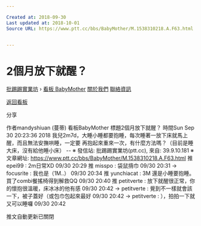 ```yaml
---

Created at: 2018-09-30
Last updated at: 2018-10-01
Source URL: https://www.ptt.cc/bbs/BabyMother/M.1538310218.A.F63.html


---
```


# 2個月放下就醒？


[批踢踢實業坊](https://www.ptt.cc/bbs/) › [看板 BabyMother](https://www.ptt.cc/bbs/BabyMother/index.html) [關於我們](https://www.ptt.cc/about.html) [聯絡資訊](https://www.ptt.cc/contact.html)

[返回看板](https://www.ptt.cc/bbs/BabyMother/index.html)

分享

作者mandyshiuan (蔓蒂)
看板BabyMother
標題2個月放下就醒？
時間Sun Sep 30 20:23:36 2018
我兒2m7d，大睡小睡都要抱睡，每次睡著一放下床就馬上醒，而且無法安撫哄睡，一定要 再抱起來重來一次，有什麼方法嗎？（目前是睡大床，沒有給他睡小床） -- ※ 發信站: 批踢踢實業坊(ptt.cc), 來自: 39.9.10.181 ※ 文章網址: <https://www.ptt.cc/bbs/BabyMother/M.1538310218.A.F63.html>
推 epei99 : 2m日常XD 09/30 20:29
推 misspo : 袋鼠揹巾 09/30 20:31
→ focusrite : 我也是（1M..） 09/30 20:34
推 yunchiacat : 3M 還是小睡要抱睡。買了combi餐搖椅得到解救QQ 09/30 20:40
推 petitverte : 放下就醒很正常，你的懷抱很溫暖，床冰冰的他有感 09/30 20:42
→ petitverte : 覺到不一樣就會該一下，被子蓋好（或包巾包起來最好 09/30 20:42
→ petitverte : ），拍拍一下就又可以睡囉 09/30 20:42

推文自動更新已關閉

